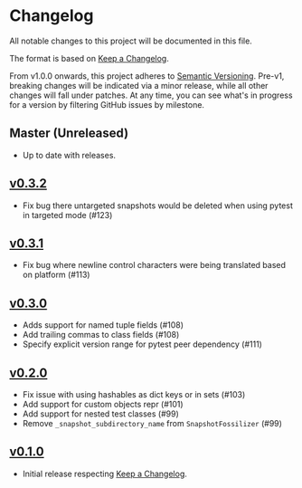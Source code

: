 # Changelog

All notable changes to this project will be documented in this file.

The format is based on [Keep a Changelog](https://keepachangelog.com/en/1.0.0/).

From v1.0.0 onwards, this project adheres to [Semantic Versioning](https://semver.org/spec/v2.0.0.html). Pre-v1, breaking changes will be indicated via a minor release, while all other changes will fall under patches. At any time, you can see what's in progress for a version by filtering GitHub issues by milestone.

## Master (Unreleased)

- Up to date with releases.

## [v0.3.2](https://github.com/tophat/syrupy/compare/v0.3.1...v0.3.2)

- Fix bug there untargeted snapshots would be deleted when using pytest in targeted mode (#123)

## [v0.3.1](https://github.com/tophat/syrupy/compare/v0.3.0...v0.3.1)

- Fix bug where newline control characters were being translated based on platform (#113)

## [v0.3.0](https://github.com/tophat/syrupy/compare/v0.2.0...v0.3.0)

- Adds support for named tuple fields (#108)
- Add trailing commas to class fields (#108)
- Specify explicit version range for pytest peer dependency (#111)

## [v0.2.0](https://github.com/tophat/syrupy/compare/v0.1.0...v0.2.0)

- Fix issue with using hashables as dict keys or in sets (#103)
- Add support for custom objects repr (#101)
- Add support for nested test classes (#99)
- Remove `_snapshot_subdirectory_name` from `SnapshotFossilizer` (#99)

## [v0.1.0](https://github.com/tophat/syrupy/tree/v0.1.0)

- Initial release respecting [Keep a Changelog](https://keepachangelog.com/en/1.0.0/).
